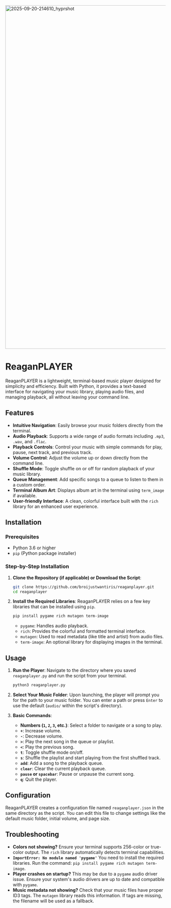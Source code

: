 <img width="1920" height="1080" alt="2025-09-20-214610_hyprshot" src="https://github.com/user-attachments/assets/8485ea9a-6c2e-4d92-8e50-e6faa5b33f59" />


# ReaganPLAYER

ReaganPLAYER is a lightweight, terminal-based music player designed for simplicity and efficiency. Built with Python, it provides a text-based interface for navigating your music library, playing audio files, and managing playback, all without leaving your command line.

## Features

  - **Intuitive Navigation**: Easily browse your music folders directly from the terminal.
  - **Audio Playback**: Supports a wide range of audio formats including `.mp3`, `.wav`, and `.flac`.
  - **Playback Controls**: Control your music with simple commands for play, pause, next track, and previous track.
  - **Volume Control**: Adjust the volume up or down directly from the command line.
  - **Shuffle Mode**: Toggle shuffle on or off for random playback of your music library.
  - **Queue Management**: Add specific songs to a queue to listen to them in a custom order.
  - **Terminal Album Art**: Displays album art in the terminal using `term_image` if available.
  - **User-friendly Interface**: A clean, colorful interface built with the `rich` library for an enhanced user experience.

## Installation

### Prerequisites

  - Python 3.6 or higher
  - `pip` (Python package installer)

### Step-by-Step Installation

1.  **Clone the Repository (if applicable) or Download the Script**:

    ```bash
    git clone https://github.com/broijustwantiris/reaganplayer.git
    cd reaganplayer
    ```

2.  **Install the Required Libraries**:
    ReaganPLAYER relies on a few key libraries that can be installed using `pip`.

    ```bash
    pip install pygame rich mutagen term-image
    ```

      - `pygame`: Handles audio playback.
      - `rich`: Provides the colorful and formatted terminal interface.
      - `mutagen`: Used to read metadata (like title and artist) from audio files.
      - `term-image`: An optional library for displaying images in the terminal.

## Usage

1.  **Run the Player**:
    Navigate to the directory where you saved `reaganplayer.py` and run the script from your terminal.

    ```bash
    python3 reaganplayer.py
    ```

2.  **Select Your Music Folder**:
    Upon launching, the player will prompt you for the path to your music folder. You can enter a path or press `Enter` to use the default (`audio/` within the script's directory).

3.  **Basic Commands**:

      - **Numbers (`1`, `2`, `3`, etc.)**: Select a folder to navigate or a song to play.
      - **`+`**: Increase volume.
      - **`-`**: Decrease volume.
      - **`>`**: Play the next song in the queue or playlist.
      - **`<`**: Play the previous song.
      - **`t`**: Toggle shuffle mode on/off.
      - **`s`**: Shuffle the playlist and start playing from the first shuffled track.
      - **`add`**: Add a song to the playback queue.
      - **`clear`**: Clear the current playback queue.
      - **`pause` or `spacebar`**: Pause or unpause the current song.
      - **`q`**: Quit the player.

## Configuration

ReaganPLAYER creates a configuration file named `reaganplayer.json` in the same directory as the script. You can edit this file to change settings like the default music folder, initial volume, and page size.

## Troubleshooting

  - **Colors not showing?**
    Ensure your terminal supports 256-color or true-color output. The `rich` library automatically detects terminal capabilities.
  - **`ImportError: No module named 'pygame'`**
    You need to install the required libraries. Run the command: `pip install pygame rich mutagen term-image`.
  - **Player crashes on startup?**
    This may be due to a `pygame` audio driver issue. Ensure your system's audio drivers are up to date and compatible with `pygame`.
  - **Music metadata not showing?**
    Check that your music files have proper ID3 tags. The `mutagen` library reads this information. If tags are missing, the filename will be used as a fallback.
